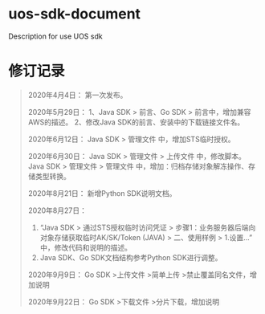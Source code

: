 # uos-sdk-document
Description for use UOS sdk

# 修订记录
 
> 2020年4月4日：
> 第一次发布。
>
> 2020年5月29日：
> 1、Java SDK > 前言、Go SDK > 前言中，增加兼容AWS的描述。
> 2、修改Java SDK的前言、安装中的下载链接文件名。
>
> 2020年6月12日：
> Java SDK > 管理文件 中，增加STS临时授权。
>
> 2020年6月30日：
> Java SDK > 管理文件 > 上传文件 中，修改脚本。
> Java SDK > 管理文件 > 管理文件 中，增加：归档存储对象解冻操作、存储类型转换。
>
> 2020年8月21日：
> 新增Python SDK说明文档。
>
> 2020年8月27日：
> 1. “Java SDK > 通过STS授权临时访问凭证 > 步骤1：业务服务器后端向对象存储获取临时AK/SK/Token (JAVA) > 二、使用样例 > 1.设置...” 中，修改代码和说明的描述。 
> 2. Java SDK、Go SDK文档结构参考Python SDK进行调整。
>
> 2020年9月9日：
> Go SDK >上传文件 >简单上传 >禁止覆盖同名文件，增加说明
>
> 2020年9月22日：
> Go SDK >下载文件 >分片下载，增加说明